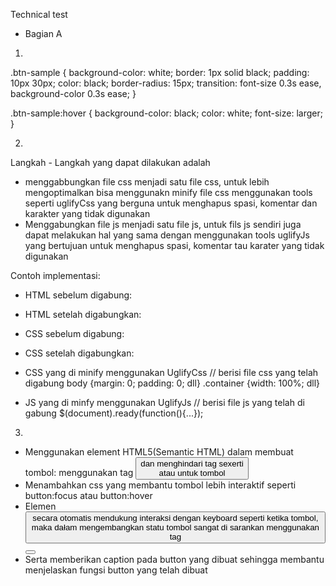 Technical test

- Bagian A
1. 
.btn-sample {
  background-color: white;
  border: 1px solid black;
  padding: 10px 30px;
  color: black;
  border-radius: 15px;
  transition: font-size 0.3s ease, background-color 0.3s ease;
}

.btn-sample:hover {
  background-color: black;
  color: white;
  font-size: larger;
}

2.
Langkah - Langkah yang dapat dilakukan adalah
- menggabbungkan file css menjadi satu file css, untuk lebih mengoptimalkan bisa menggunakn minify file css menggunakan tools seperti uglifyCss yang berguna untuk menghapus spasi, komentar dan karakter yang tidak digunakan
- Menggabungkan file js menjadi satu file js, untuk fils js sendiri juga dapat melakukan hal yang sama dengan menggunakan tools uglifyJs yang bertujuan untuk menghapus spasi, komentar tau karater yang tidak digunakan

Contoh implementasi:

- HTML sebelum digabung:

<script src=“jquery.js”></script>
<script src=“appjs”></script>
<script src=“index.js”></script>

- HTML setelah digabungkan:

<script src=“script.minjs”></script>

- CSS sebelum digabung:

<link rel=“stylesheet” href=“index.css”>
<link rel=“stylesheet” href=“layout.css”>
<link rel=“stylesheet” href=“theme.css”>

- CSS setelah digabungkan:

<link rel=“stylesheet” href=“app.min.css”>


- CSS yang di minify menggunakan UglifyCss
// berisi file css yang telah digabung
body {margin: 0; padding: 0; dll} .container {width: 100%; dll}

- JS yang di minfy menggunakan UglifyJs
// berisi file js yang telah di gabung
$(document).ready(function(){...});

3.  
- Menggunakan element HTML5(Semantic HTML) dalam membuat tombol: menggunakan tag <button> dan menghindari tag sexerti <div> atau <span> untuk tombol
- Menambahkan css yang membantu tombol lebih interaktif seperti button:focus atau button:hover
- Elemen <button> secara otomatis mendukung interaksi dengan keyboard seperti ketika tombol, maka dałam mengembangkan statu tombol sangat di sarankan menggunakan tag <button>
- Serta memberikan caption pada button yang dibuat sehingga membantu menjelaskan fungsi button yang telah dibuat
